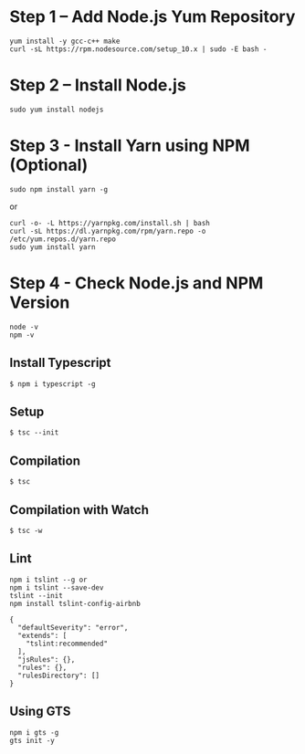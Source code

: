 # Step 1 – Add Node.js Yum Repository
```
yum install -y gcc-c++ make
curl -sL https://rpm.nodesource.com/setup_10.x | sudo -E bash -
```

# Step 2 – Install Node.js
```
sudo yum install nodejs
```

# Step 3 - Install Yarn using NPM (Optional)
```
sudo npm install yarn -g
```
or
```
curl -o- -L https://yarnpkg.com/install.sh | bash
curl -sL https://dl.yarnpkg.com/rpm/yarn.repo -o /etc/yum.repos.d/yarn.repo
sudo yum install yarn
```

# Step 4 - Check Node.js and NPM Version
```
node -v
npm -v
```

## Install Typescript
```
$ npm i typescript -g
```
## Setup
```
$ tsc --init
```
## Compilation
```
$ tsc
```
## Compilation with Watch
```
$ tsc -w
```

## Lint
```
npm i tslint --g or
npm i tslint --save-dev
tslint --init
npm install tslint-config-airbnb

{
  "defaultSeverity": "error",
  "extends": [
    "tslint:recommended"
  ],
  "jsRules": {},
  "rules": {},
  "rulesDirectory": []
}
```


## Using GTS
```
npm i gts -g
gts init -y
```
